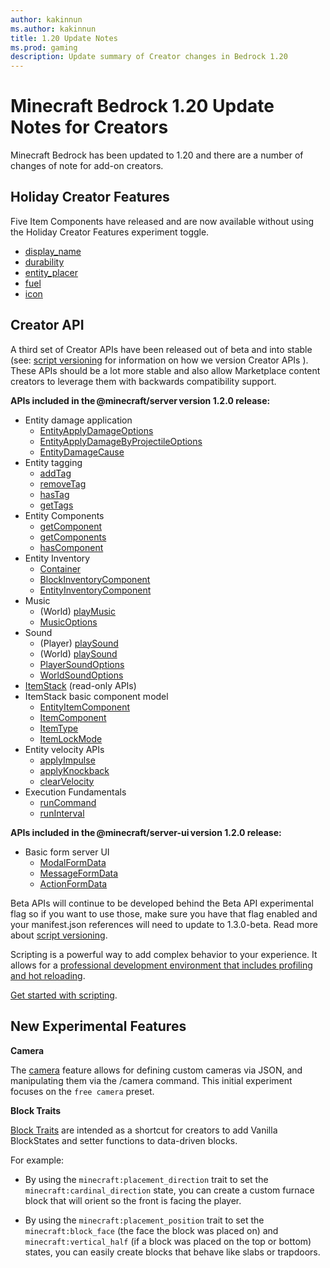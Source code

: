 ```yaml
---
author: kakinnun
ms.author: kakinnun
title: 1.20 Update Notes
ms.prod: gaming
description: Update summary of Creator changes in Bedrock 1.20
---
```

# Minecraft Bedrock 1.20 Update Notes for Creators

Minecraft Bedrock has been updated to 1.20 and there are a number of changes of note for add-on creators.

## Holiday Creator Features ##

Five Item Components have released and are now available without using the Holiday Creator Features experiment toggle.

- [display_name](../Reference/Content/ItemReference/Examples/ItemComponents/minecraft_display_name.md)
- [durability](../Reference/Content/ItemReference/Examples/ItemComponents/minecraft_durability.md)
- [entity_placer](../Reference/Content/ItemReference/Examples/ItemComponents/minecraft_entity_placer.md)
- [fuel](../Reference/Content/ItemReference/Examples/ItemComponents/minecraft_fuel.md)
- [icon](../Reference/Content/ItemReference/Examples/ItemComponents/minecraft_icon.md)

## Creator API ##

A third set of Creator APIs have been released out of beta and into stable (see: [script versioning](ScriptVersioning.md) for information on how we version Creator APIs ). These APIs should be a lot more stable and also allow Marketplace content creators to leverage them with backwards compatibility support. 

**APIs included in the @minecraft/server version 1.2.0 release:**

- Entity damage application
  - [EntityApplyDamageOptions](../ScriptAPI/minecraft/server/EntityApplyDamageOptions.md)
  - [EntityApplyDamageByProjectileOptions](../ScriptAPI/minecraft/server/EntityApplyDamageByProjectileOptions.md)
  - [EntityDamageCause](../ScriptAPI/minecraft/server/EntityDamageCause.md)
- Entity tagging
  - [addTag](../ScriptAPI/minecraft/server/Entity.md#addtag)
  - [removeTag](../ScriptAPI/minecraft/server/Entity.md#removetag)
  - [hasTag](../ScriptAPI/minecraft/server/Entity.md#hastag)
  - [getTags](../ScriptAPI/minecraft/server/Entity.md#gettags)
- Entity Components
  - [getComponent](../ScriptAPI/minecraft/server/Entity.md#getcomponent)
  - [getComponents](../ScriptAPI/minecraft/server/Entity.md#getcomponents)
  - [hasComponent](../ScriptAPI/minecraft/server/Entity.md#hascomponent)
- Entity Inventory
  - [Container](../ScriptAPI/minecraft/server/Container.md)
  - [BlockInventoryComponent](../ScriptAPI/minecraft/server/BlockInventoryComponent.md)
  - [EntityInventoryComponent](../ScriptAPI/minecraft/server/EntityInventoryComponent.md)
- Music
  - (World) [playMusic](../ScriptAPI/minecraft/server/World.md#playmusic)
  - [MusicOptions](../ScriptAPI/minecraft/server/MusicOptions.md)
- Sound
  - (Player) [playSound](../ScriptAPI/minecraft/server/Player.md#playsound)
  - (World) [playSound](../ScriptAPI/minecraft/server/World.md#playsound)
  - [PlayerSoundOptions](../ScriptAPI/minecraft/server/PlayerSoundOptions.md)
  - [WorldSoundOptions](../ScriptAPI/minecraft/server/WorldSoundOptions.md)
- [ItemStack](../ScriptAPI/minecraft/server/ItemStack.md) (read-only APIs)
- ItemStack basic component model
  - [EntityItemComponent](../ScriptAPI/minecraft/server/EntityItemComponent.md)
  - [ItemComponent](../ScriptAPI/minecraft/server/ItemComponent.md)
  - [ItemType](../ScriptAPI/minecraft/server/ItemType.md)
  - [ItemLockMode](../ScriptAPI/minecraft/server/ItemLockMode.md)
- Entity velocity APIs
  - [applyImpulse](../ScriptAPI/minecraft/server/Entity.md#applyimpulse)
  - [applyKnockback](../ScriptAPI/minecraft/server/Entity.md#applyknockback)
  - [clearVelocity](../ScriptAPI/minecraft/server/Entity.md#clearvelocity)
- Execution Fundamentals
  - [runCommand](../ScriptAPI/minecraft/server/Entity.md#runcommand)
  - [runInterval](../ScriptAPI/minecraft/server/System.md#runinterval)

**APIs included in the @minecraft/server-ui version 1.2.0 release:**
- Basic form server UI
  - [ModalFormData](../ScriptAPI/minecraft/server-ui/ModalFormData.md)
  - [MessageFormData](../ScriptAPI/minecraft/server-ui/MessageFormData.md)
  - [ActionFormData](../ScriptAPI/minecraft/server-ui/ActionFormData.md)

Beta APIs will continue to be developed behind the Beta API experimental flag so if you want to use those, make sure you have that flag enabled and your manifest.json references will need to update to 1.3.0-beta. Read more about [script versioning](ScriptVersioning.md).

Scripting is a powerful way to add complex behavior to your experience. It allows for a [professional development environment that includes profiling and hot reloading](./ScriptDeveloperTools.md).

[Get started with scripting](https://aka.ms/startwithmcscript).

## New Experimental Features ##

**Camera**

The [camera](../Documents/CameraCommandIntroduction.md) feature allows for defining custom cameras via JSON, and manipulating them via the /camera command. This initial experiment focuses on the ```free camera``` preset.

**Block Traits**

[Block Traits](../Reference/Content/BlockReference/Examples/BlockTraits.md) are intended as a shortcut for creators to add Vanilla BlockStates and setter functions to data-driven blocks.

For example:

- By using the ```minecraft:placement_direction``` trait to set the ```minecraft:cardinal_direction``` state, you can create a custom furnace block that will orient so the front is facing the player.

- By using the ```minecraft:placement_position``` trait to set the ```minecraft:block_face``` (the face the block was placed on) and ```minecraft:vertical_half``` (if a block was placed on the top or bottom) states, you can easily create blocks that behave like slabs or trapdoors.
